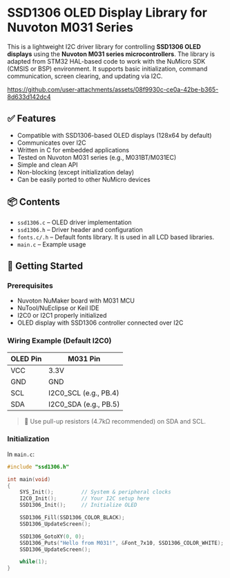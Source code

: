 # SSD1306 OLED Display Library for Nuvoton M031 Series

This is a lightweight I2C driver library for controlling **SSD1306 OLED displays** using the **Nuvoton M031 series microcontrollers**. The library is adapted from STM32 HAL-based code to work with the NuMicro SDK (CMSIS or BSP) environment. It supports basic initialization, command communication, screen clearing, and updating via I2C.


https://github.com/user-attachments/assets/08f9930c-ce0a-42be-b365-8d633d142dc4


## ✅ Features

- Compatible with SSD1306-based OLED displays (128x64 by default)
- Communicates over I2C
- Written in C for embedded applications
- Tested on Nuvoton M031 series (e.g., M031BT/M031EC)
- Simple and clean API
- Non-blocking (except initialization delay)
- Can be easily ported to other NuMicro devices

## 📦 Contents

- `ssd1306.c` – OLED driver implementation
- `ssd1306.h` – Driver header and configuration
- `fonts.c/.h` – Default fonts library. It is used in all LCD based libraries.
- `main.c` – Example usage


## 🔧 Getting Started

### Prerequisites

- Nuvoton NuMaker board with M031 MCU
- NuTool/NuEclipse or Keil IDE
- I2C0 or I2C1 properly initialized
- OLED display with SSD1306 controller connected over I2C

### Wiring Example (Default I2C0)

| OLED Pin | M031 Pin |
|----------|----------|
| VCC      | 3.3V     |
| GND      | GND      |
| SCL      | I2C0_SCL (e.g., PB.4) |
| SDA      | I2C0_SDA (e.g., PB.5) |

> 📌 Use pull-up resistors (4.7kΩ recommended) on SDA and SCL.

### Initialization

In `main.c`:

```c
#include "ssd1306.h"

int main(void)
{
    SYS_Init();         // System & peripheral clocks
    I2C0_Init();        // Your I2C setup here
    SSD1306_Init();     // Initialize OLED

    SSD1306_Fill(SSD1306_COLOR_BLACK);
    SSD1306_UpdateScreen();

    SSD1306_GotoXY(0, 0);
    SSD1306_Puts("Hello from M031!", &Font_7x10, SSD1306_COLOR_WHITE);
    SSD1306_UpdateScreen();

    while(1);
}
